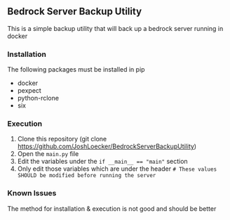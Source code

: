 Bedrock Server Backup Utility
-----------------------------

This is a simple backup utility that will back up a bedrock server running in docker

### Installation
The following packages must be installed in pip

- docker
- pexpect
- python-rclone
- six

### Execution
1. Clone this repository (git clone https://github.com/JoshLoecker/BedrockServerBackupUtility)
2. Open the `main.py` file
3. Edit the variables under the `if __main__ == "main"` section
4. Only edit those variables which are under the header `# These values SHOULD be modified before running the server`

### Known Issues
The method for installation & execution is not good and should be better
